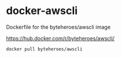 # docker-awscli
Dockerfile for the byteheroes/awscli image

https://hub.docker.com/r/byteheroes/awscli/

``` bash
docker pull byteheroes/awscli
```
